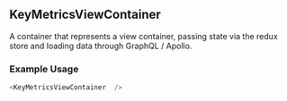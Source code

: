 ## KeyMetricsViewContainer
A container that represents a view container, passing state via the redux store and loading data through GraphQL / Apollo.

### Example Usage

```js
<KeyMetricsViewContainer  />
```
